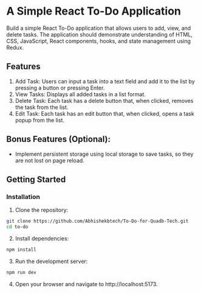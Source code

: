 # A Simple React To-Do Application
Build a simple React To-Do application that allows users to add, view, and delete tasks. The application should demonstrate understanding of HTML, CSS, JavaScript, React components, hooks, and state management using Redux.

## Features
1. Add Task: Users can input a task into a text field and add it to the list by pressing a button or pressing Enter.
2. View Tasks: Displays all added tasks in a list format.
3. Delete Task: Each task has a delete button that, when clicked, removes the task from the list.
4. Edit Task: Each task has an edit button that, when clicked, opens a task popup from the list.

## Bonus Features (Optional):

- Implement persistent storage using local storage to save tasks, so they are not lost on page reload.
<!-- Mark tasks as completed without deleting them by toggling the task's state and styling. -->

## Getting Started

### Installation

1. Clone the repository:
```bash
git clone https://github.com/Abhishekbtech/To-Do-for-Quadb-Tech.git
cd to-do
```

2. Install dependencies:
```bash
npm install
```

3. Run the development server:
```bash
npm run dev
```

4. Open your browser and navigate to http://localhost:5173.


